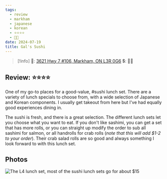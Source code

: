 ```yaml
---
tags:
  - review
  - markham
  - japanese
  - korean
  - ⭐⭐⭐⭐
  - 💸💸
date: 2024-07-19
title: Gal's Sushi
---
```


> [!info]
>📌: [3621 Hwy 7 #106, Markham, ON L3R 0G6](https://maps.app.goo.gl/NcGAPKFkiRehSWA89)
>💲: 💸💸

## Review: ⭐⭐⭐⭐

One of my go-to places for a good-value, #sushi lunch set. There are a variety of lunch specials to choose from, with a wide selection of Japanese and Korean components. I usually get takeout from here but I've had equally good experiences dining in.

The sushi is fresh, and there is a great selection. The different lunch sets let you choose what you want to eat. If you don't like sashimi, you can get a set that has more rolls, or you can straight up modify the order to sub all sashimi for salmon, or all handrolls for crab rolls (*note that this will add $1-2 to your order*). Their crab salad rolls are so good and always something I look forward to with this lunch set.

## Photos

![The L4 lunch set, most of the sushi lunch sets go for about $15](https://res.cloudinary.com/drwjkxxud/image/upload/v1721611434/D64D62D9-A2E4-49C7-B583-B834974B32C4_ijo9zu.jpg)
